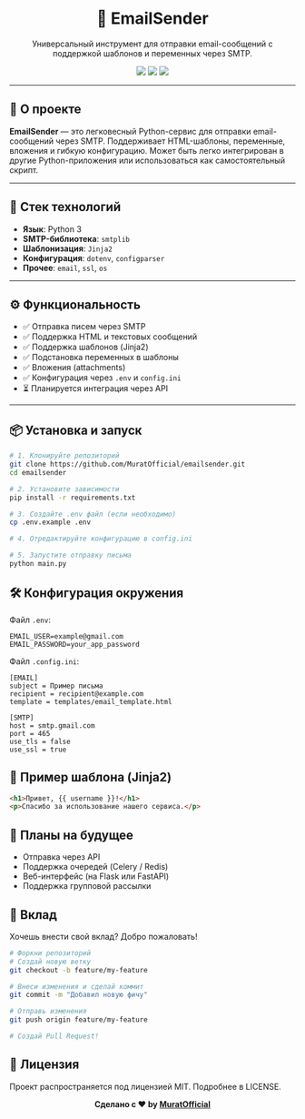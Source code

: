 <h1 align="center">📧 EmailSender</h1>
<p align="center">
  Универсальный инструмент для отправки email-сообщений с поддержкой шаблонов и переменных через SMTP.
</p>

<p align="center">
  <img src="https://img.shields.io/github/languages/top/MuratOfficial/emailsender?style=flat-square" />
  <img src="https://img.shields.io/github/license/MuratOfficial/emailsender?style=flat-square" />
  <img src="https://img.shields.io/github/stars/MuratOfficial/emailsender?style=flat-square" />
</p>

---

## 🚀 О проекте

**EmailSender** — это легковесный Python-сервис для отправки email-сообщений через SMTP. Поддерживает HTML-шаблоны, переменные, вложения и гибкую конфигурацию. Может быть легко интегрирован в другие Python-приложения или использоваться как самостоятельный скрипт.

---

## 🧰 Стек технологий

- **Язык**: Python 3  
- **SMTP-библиотека**: `smtplib`  
- **Шаблонизация**: `Jinja2`  
- **Конфигурация**: `dotenv`, `configparser`  
- **Прочее**: `email`, `ssl`, `os`

---

## ⚙️ Функциональность

- ✅ Отправка писем через SMTP  
- ✅ Поддержка HTML и текстовых сообщений  
- ✅ Поддержка шаблонов (Jinja2)  
- ✅ Подстановка переменных в шаблоны  
- ✅ Вложения (attachments)  
- ✅ Конфигурация через `.env` и `config.ini`  
- ⏳ Планируется интеграция через API

---

## 📦 Установка и запуск

```bash
# 1. Клонируйте репозиторий
git clone https://github.com/MuratOfficial/emailsender.git
cd emailsender

# 2. Установите зависимости
pip install -r requirements.txt

# 3. Создайте .env файл (если необходимо)
cp .env.example .env

# 4. Отредактируйте конфигурацию в config.ini

# 5. Запустите отправку письма
python main.py

```

## 🛠️ Конфигурация окружения

Файл `.env`:

```env
EMAIL_USER=example@gmail.com
EMAIL_PASSWORD=your_app_password
```

Файл `.config.ini`:

```inv
[EMAIL]
subject = Пример письма
recipient = recipient@example.com
template = templates/email_template.html

[SMTP]
host = smtp.gmail.com
port = 465
use_tls = false
use_ssl = true
```

## 🧪 Пример шаблона (Jinja2)

```html
<h1>Привет, {{ username }}!</h1>
<p>Спасибо за использование нашего сервиса.</p>
```

## 📌 Планы на будущее

* Отправка через API
* Поддержка очередей (Celery / Redis)
* Веб-интерфейс (на Flask или FastAPI)
* Поддержка групповой рассылки

## 🤝 Вклад
Хочешь внести свой вклад? Добро пожаловать!

```bash
# Форкни репозиторий
# Создай новую ветку
git checkout -b feature/my-feature

# Внеси изменения и сделай коммит
git commit -m "Добавил новую фичу"

# Отправь изменения
git push origin feature/my-feature

# Создай Pull Request!
```

## 📄 Лицензия
Проект распространяется под лицензией MIT. Подробнее в LICENSE.

<p align="center"> <b>Сделано с ❤️ by <a href="https://github.com/MuratOfficial">MuratOfficial</a></b> </p>
